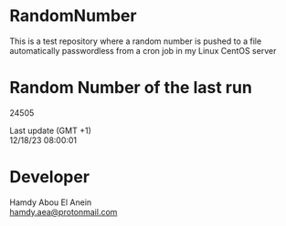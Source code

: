 # RandomNumber    
This is a test repository where a random number is pushed to a file automatically passwordless from a cron job in my Linux CentOS server    
# Random Number of the last run   
24505
      
Last update (GMT +1)    
12/18/23 08:00:01
# Developer    
Hamdy Abou El Anein   
hamdy.aea@protonmail.com
